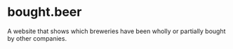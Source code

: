# bought.beer

A website that shows which breweries have been wholly or partially bought by other companies.
